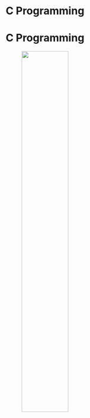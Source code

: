 # <h1 align="center"><strong class="fancy-text">C Programming</strong></h1> 
<h1 align="center">C Programming</strong></h1> 
<p align="center">
  <img src="https://github.com/salimizel/alx-low_level_programming/blob/master/unnamed.png" width="50%">
</p>
